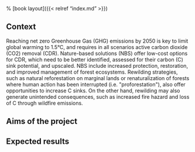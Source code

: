 % [book layout]({{< relref “index.md” >}}) 

## Context

Reaching net zero Greenhouse Gas (GHG) emissions by 2050 is key to limit global warming to 1.5°C, and requires in all scenarios
active carbon dioxide (CO2) removal (CDR). Nature-based solutions (NBS) offer low-cost options for CDR, which need to be better
identified, assessed for their carbon (C) sink potential, and upscaled. NBS include increased protection, restoration, and improved
management of forest ecosystems. Rewilding strategies, such as natural reforestation on marginal lands or renaturalization of
forests where human action has been interrupted (i.e. "proforestation"), also offer opportunities to increase C sinks. On the other
hand, rewilding may also generate unintended consequences, such as increased fire hazard and loss of C through wildfire emissions.

## Aims of the project

## Expected results

